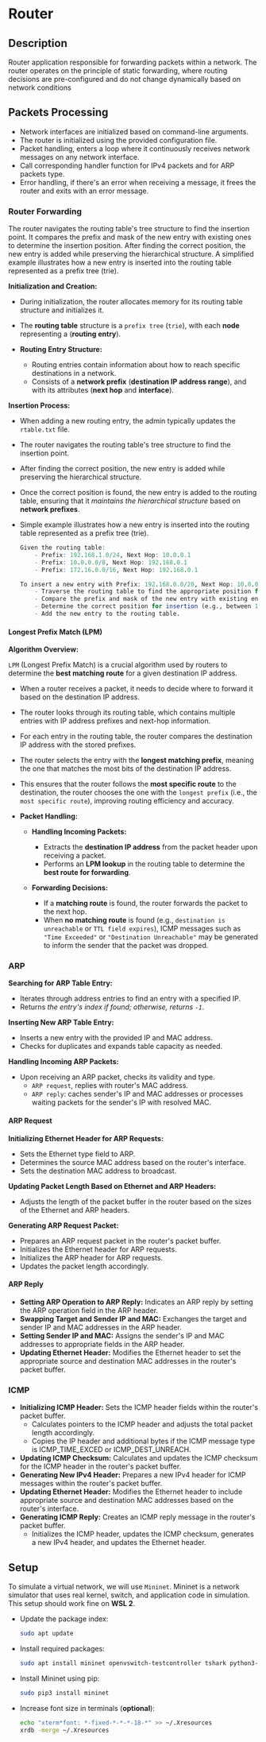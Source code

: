 # Router

## Description

Router application responsible for forwarding packets within a network. The router operates on the principle of static forwarding, where routing decisions are pre-configured and do not change dynamically based on network conditions

## Packets Processing

- Network interfaces are initialized based on command-line arguments.
- The router is initialized using the provided configuration file.
- Packet handling, enters a loop where it continuously receives network messages on any network interface.
- Call corresponding handler function for IPv4 packets and for ARP packets type.
- Error handling, if there's an error when receiving a message, it frees the router and exits with an error message.

### Router Forwarding

The router navigates the routing table's tree structure to find the insertion point.
It compares the prefix and mask of the new entry with existing ones to determine the insertion position.
After finding the correct position, the new entry is added while preserving the hierarchical structure.
A simplified example illustrates how a new entry is inserted into the routing table represented as a prefix tree (trie).

**Initialization and Creation:**

- During initialization, the router allocates memory for its routing table structure and initializes it.
- The **routing table** structure is a `prefix tree` (`trie`), with each **node** representing a (**routing entry**).

- **Routing Entry Structure:**
  - Routing entries contain information about how to reach specific destinations in a network.
  - Consists of a **network prefix** (**destination IP address range**), and with its attributes (**next hop** and **interface**).

**Insertion Process:**

- When adding a new routing entry, the admin typically updates the `rtable.txt` file.
- The router navigates the routing table's tree structure to find the insertion point.
- After finding the correct position, the new entry is added while preserving the hierarchical structure.
- Once the correct position is found, the new entry is added to the routing table, ensuring that it *maintains the hierarchical structure* based on **network prefixes**.
- Simple example illustrates how a new entry is inserted into the routing table represented as a prefix tree (trie).

  ```r
  Given the routing table:
      - Prefix: 192.168.1.0/24, Next Hop: 10.0.0.1
      - Prefix: 10.0.0.0/8, Next Hop: 192.168.0.1
      - Prefix: 172.16.0.0/16, Next Hop: 192.168.0.1

  To insert a new entry with Prefix: 192.168.0.0/20, Next Hop: 10.0.0.2:
      - Traverse the routing table to find the appropriate position for the new entry.
      - Compare the prefix and mask of the new entry with existing entries.
      - Determine the correct position for insertion (e.g., between 192.168.1.0/24 and 172.16.0.0/16).
      - Add the new entry to the routing table.
  ```

#### Longest Prefix Match (LPM)

**Algorithm Overview:**

`LPM` (Longest Prefix Match) is a crucial algorithm used by routers to determine the **best matching route** for a given destination IP address.

- When a router receives a packet, it needs to decide where to forward it based on the destination IP address.
- The router looks through its routing table, which contains multiple entries with IP address prefixes and next-hop information.
- For each entry in the routing table, the router compares the destination IP address with the stored prefixes.
- The router selects the entry with the **longest matching prefix**, meaning the one that matches the most bits of the destination IP address.
- This ensures that the router follows the **most specific route** to the destination, the router chooses the one with the `longest prefix` (i.e., the `most specific route`), improving routing efficiency and accuracy.

- **Packet Handling:**

  - **Handling Incoming Packets:**
    - Extracts the **destination IP address** from the packet header upon receiving a packet.
    - Performs an **LPM lookup** in the routing table to determine the **best route for forwarding**.

  - **Forwarding Decisions:**
    - If a **matching route** is found, the router forwards the packet to the next hop.
    - When **no matching route** is found (e.g., `destination is unreachable` or `TTL field expires`), ICMP messages such as `"Time Exceeded"` or `"Destination Unreachable"` may be generated to inform the sender that the packet was dropped.

### ARP

**Searching for ARP Table Entry:**

- Iterates through address entries to find an entry with a specified IP.
- Returns *the entry's index if found; otherwise, returns `-1`*.

**Inserting New ARP Table Entry:**

- Inserts a new entry with the provided IP and MAC address.
- Checks for duplicates and expands table capacity as needed.

**Handling Incoming ARP Packets:**

- Upon receiving an ARP packet, checks its validity and type.
  - `ARP request`, replies with router's MAC address.
  - `ARP reply`: caches sender's IP and MAC addresses or processes waiting packets for the sender's IP with resolved MAC.

#### ARP Request

**Initializing Ethernet Header for ARP Requests:**

- Sets the Ethernet type field to ARP.
- Determines the source MAC address based on the router's interface.
- Sets the destination MAC address to broadcast.

**Updating Packet Length Based on Ethernet and ARP Headers:**

- Adjusts the length of the packet buffer in the router based on the sizes of the Ethernet and ARP headers.

**Generating ARP Request Packet:**

- Prepares an ARP request packet in the router's packet buffer.
- Initializes the Ethernet header for ARP requests.
- Initializes the ARP header for ARP requests.
- Updates the packet length accordingly.

#### ARP Reply

- **Setting ARP Operation to ARP Reply:** Indicates an ARP reply by setting the ARP operation field in the ARP header.
- **Swapping Target and Sender IP and MAC:** Exchanges the target and sender IP and MAC addresses in the ARP header.
- **Setting Sender IP and MAC:** Assigns the sender's IP and MAC addresses to appropriate fields in the ARP header.
- **Updating Ethernet Header:** Modifies the Ethernet header to set the appropriate source and destination MAC addresses in the router's packet buffer.

### ICMP

- **Initializing ICMP Header:** Sets the ICMP header fields within the router's packet buffer.
  - Calculates pointers to the ICMP header and adjusts the total packet length accordingly.
  - Copies the IP header and additional bytes if the ICMP message type is ICMP_TIME_EXCED or ICMP_DEST_UNREACH.
- **Updating ICMP Checksum:** Calculates and updates the ICMP checksum for the ICMP header in the router's packet buffer.
- **Generating New IPv4 Header:** Prepares a new IPv4 header for ICMP messages within the router's packet buffer.
- **Updating Ethernet Header:** Modifies the Ethernet header to include appropriate source and destination MAC addresses based on the router's interface.
- **Generating ICMP Reply:** Creates an ICMP reply message in the router's packet buffer.
  - Initializes the ICMP header, updates the ICMP checksum, generates a new IPv4 header, and updates the Ethernet header.

## Setup

To simulate a virtual network, we will use `Mininet`. Mininet is a network simulator that uses real kernel, switch, and application code in simulation. This setup should work fine on **WSL 2**.

- Update the package index:

  ```bash
  sudo apt update
  ```

- Install required packages:

    ```bash
    sudo apt install mininet openvswitch-testcontroller tshark python3-click python3-scapy xterm python3-pip
    ```

- Install Mininet using pip:

    ```bash
    sudo pip3 install mininet
    ```

- Increase font size in terminals (**optional**):

    ```bash
    echo "xterm*font: *-fixed-*-*-*-18-*" >> ~/.Xresources
    xrdb -merge ~/.Xresources
    ```
